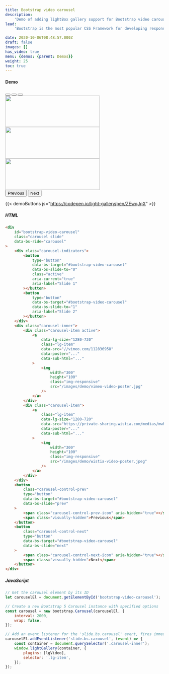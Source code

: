 ```yaml
---
title: Bootstrap video carousel
description:
    'Demo of adding lightBox gallery support for Bootstrap video carousel with lightGallery'
lead:
    'Bootstrap is the most popular CSS Framework for developing responsive and mobile-first websites. Here is the demo adding lightBox gallery support for Bootstrap video carousel.'

date: 2020-10-06T08:48:57.000Z
draft: false
images: []
has_video: true
menu: {demos: {parent: Demos}}
weight: 25
toc: true
---
```


#### Demo

<div id="bootstrap-video-carousel" class="carousel slide"  data-bs-ride="carousel">
  <div class="carousel-indicators">
    <button type="button" data-bs-target="#bootstrap-video-carousel" data-bs-slide-to="0" class="active" aria-current="true" aria-label="Slide 1"></button>
    <button type="button" data-bs-target="#bootstrap-video-carousel" data-bs-slide-to="1" aria-label="Slide 2"></button>
    <button type="button" data-bs-target="#bootstrap-video-carousel" data-bs-slide-to="2" aria-label="Slide 3"></button>
  </div>
  <div class="carousel-inner">
      <div class="carousel-item active">
         <a
        data-lg-size="1280-720"
        class="lg-item"
        data-src="//vimeo.com/112836958"
        data-poster="/images/demo/vimeo-video-poster.jpg"
        data-sub-html="<h4>Nature</h4><p>Video by <a target='_blank' href='https://vimeo.com/charliekaye'>Charlie Kaye</a></p>"
    >
       <img
            width="300"
            height="100"
            class="img-responsive"
            src="/images/demo/vimeo-video-poster.jpg"
        />
    </a>
    </div>
    <div class="carousel-item ">
        <a
        class="lg-item"
       data-lg-size="1280-720"
        data-src="//www.youtube.com/watch?v=EIUJfXk3_3w"
        data-poster="https://img.youtube.com/vi/EIUJfXk3_3w/maxresdefault.jpg"
        data-sub-html="<h4>Puffin Hunts Fish To Feed Puffling | Blue Planet II | BBC Earth</h4><p>On the heels of Planet Earth II's record-breaking Emmy nominations, BBC America presents stunning visual soundscapes from the series' amazing habitats.</p>"
    >
        <img
            width="300"
            height="100"
            class="img-responsive"
            src="https://img.youtube.com/vi/EIUJfXk3_3w/maxresdefault.jpg"
        />
    </a>
    </div>
    <div class="carousel-item">
        <a
          class="lg-item"
        data-lg-size="1280-720"
        data-src="https://private-sharing.wistia.com/medias/mwhrulrucj"
        data-poster="/images/demo/wistia-video-poster.jpeg"
        data-sub-html="<h4>Thank You!</h4><p> Sample Wistia video </p>"
    >
        <img
            width="300"
            height="100"
            class="img-responsive"
            src="/images/demo/wistia-video-poster.jpeg"
        />
     </a>
    </div>
  </div>
  <button class="carousel-control-prev" type="button" data-bs-target="#bootstrap-video-carousel" data-bs-slide="prev">
    <span class="carousel-control-prev-icon" aria-hidden="true"></span>
    <span class="visually-hidden">Previous</span>
  </button>
  <button class="carousel-control-next" type="button" data-bs-target="#bootstrap-video-carousel" data-bs-slide="next">
    <span class="carousel-control-next-icon" aria-hidden="true"></span>
    <span class="visually-hidden">Next</span>
  </button>
</div>

{{< demoButtons js="https://codepen.io/light-gallery/pen/ZEwqJqX" >}}

##### HTML

```html
<div
    id="bootstrap-video-carousel"
    class="carousel slide"
    data-bs-ride="carousel"
>
    <div class="carousel-indicators">
        <button
            type="button"
            data-bs-target="#bootstrap-video-carousel"
            data-bs-slide-to="0"
            class="active"
            aria-current="true"
            aria-label="Slide 1"
        ></button>
        <button
            type="button"
            data-bs-target="#bootstrap-video-carousel"
            data-bs-slide-to="1"
            aria-label="Slide 2"
        ></button>
    </div>
    <div class="carousel-inner">
        <div class="carousel-item active">
            <a
                data-lg-size="1280-720"
                class="lg-item"
                data-src="//vimeo.com/112836958"
                data-poster="..."
                data-sub-html="..."
            >
                <img
                    width="300"
                    height="100"
                    class="img-responsive"
                    src="/images/demo/vimeo-video-poster.jpg"
                />
            </a>
        </div>
        <div class="carousel-item">
            <a
                class="lg-item"
                data-lg-size="1280-720"
                data-src="https://private-sharing.wistia.com/medias/mwhrulrucj"
                data-poster="..."
                data-sub-html="..."
            >
                <img
                    width="300"
                    height="100"
                    class="img-responsive"
                    src="/images/demo/wistia-video-poster.jpeg"
                />
            </a>
        </div>
    </div>
    <button
        class="carousel-control-prev"
        type="button"
        data-bs-target="#bootstrap-video-carousel"
        data-bs-slide="prev"
    >
        <span class="carousel-control-prev-icon" aria-hidden="true"></span>
        <span class="visually-hidden">Previous</span>
    </button>
    <button
        class="carousel-control-next"
        type="button"
        data-bs-target="#bootstrap-video-carousel"
        data-bs-slide="next"
    >
        <span class="carousel-control-next-icon" aria-hidden="true"></span>
        <span class="visually-hidden">Next</span>
    </button>
</div>
```

##### JavaScript

```js
// Get the carousel element by its ID
let carouselEl = document.getElementById('bootstrap-video-carousel');

// Create a new Bootstrap 5 Carousel instance with specified options
const carousel = new bootstrap.Carousel(carouselEl, {
    interval: 2000,
    wrap: false,
});

// Add an event listener for the 'slide.bs.carousel' event, fires immediately when the slide instance method is invoked.
carouselEl.addEventListener('slide.bs.carousel', (event) => {
    const container = document.querySelector('.carousel-inner');
    window.lightGallery(container, {
        plugins: [lgVideo],
        selector: '.lg-item',
    });
});
```
